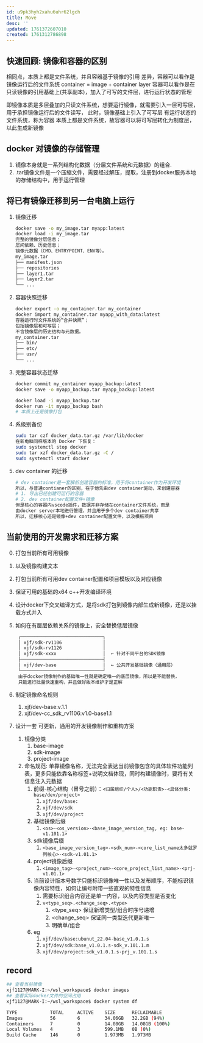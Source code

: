 ```yaml
---
id: u9pk3hyh2xahu6uhr62lgch
title: Move
desc: ''
updated: 1761372607010
created: 1761312786898
---
```


## 快速回顾: 镜像和容器的区别

相同点，本质上都是文件系统，并且容器基于镜像的引用
差异，容器可以看作是镜像运行后的文件系统
container = image + container layer
容器可以看作是在只读镜像的引用基础上(共享副本)，加入了可写的文件层，进行运行状态的管理

即镜像本质是多层叠加的只读文件系统，想要运行镜像，就需要引入一层可写层，用于承担镜像运行后的文件读写，
此时，镜像基础上引入了可写层 有运行状态的文件系统，称为容器
本质上都是文件系统，故容器可以将可写层转化为制度层，以此生成新镜像

## docker 对镜像的存储管理

1. 镜像本身就是一系列结构化数据（分层文件系统和元数据）的组合.
2. .tar镜像文件是一个压缩文件，需要经过解压，提取，注册到docker服务本地的存储结构中，用于运行管理

## 将已有镜像迁移到另一台电脑上运行

1. 镜像迁移

    ```bash
    docker save -o my_image.tar myapp:latest
    docker load -i my_image.tar
    完整的镜像分层信息；
    层间依赖、历史信息；
    镜像元数据（CMD、ENTRYPOINT、ENV等）。
    my_image.tar
    ├── manifest.json
    ├── repositories
    ├── layer1.tar
    ├── layer2.tar
    └── ...
    ```

2. 容器快照迁移

    ```bash
    docker export -o my_container.tar my_container
    docker import my_container.tar myapp_with_data:latest
    容器运行时文件系统的“合并快照”；
    包括镜像层和可写层；
    不含镜像层的历史结构与元数据。
    my_container.tar
    ├── bin/
    ├── etc/
    ├── usr/
    └── ...
    ```

3. 完整容器状态迁移

    ```bash
    docker commit my_container myapp_backup:latest
    docker save -o myapp_backup.tar myapp_backup:latest

    docker load -i myapp_backup.tar
    docker run -it myapp_backup bash
    # 本质上还是镜像打包

    ```

4. 系级别备份

    ```bash
    sudo tar czf docker_data.tar.gz /var/lib/docker
    在新电脑同样版本的 Docker 下恢复：
    sudo systemctl stop docker
    sudo tar xzf docker_data.tar.gz -C /
    sudo systemctl start docker
    ```

5. dev container 的迁移

    ```bash
    # dev container是一套解析创建容器的标准，用于将container作为开发环境
    所以，与普通contianer的区别，在于他先由dev container驱动，来创建容器
    # 1. 导出已经创建可运行的容器
    # 2. dev container配置文件+镜像
    但是核心的容器内vscode插件，数据并非存储在container文件系统，而是
    由docker server本地进行管理，并且用于多个dev container共享
    所以，迁移核心还是镜像+dev container配置文件，以及模板项目
    ```

## 当前使用的开发需求和迁移方案

0. 打包当前所有可用镜像
1. 以及镜像构建文本
2. 打包当前所有可用dev container配置和项目模板以及对应镜像
3. 保证可用的基础的x64 c++开发编译环境
4. 设计docker下交叉编译方式，是将sdk打包到镜像内部生成新镜像，还是以挂载方式并入
5. 如何在有层层依赖关系的镜像上，安全替换低层镜像

   ```bash
    ┌──────────────────────────────┐
    │ xjf/sdk-rv1106               │
    │ xjf/sdk-rv1126               │
    │ xjf/sdk-xxxx                 │  ← 针对不同平台的SDK镜像
    ├──────────────────────────────┤
    │ xjf/dev-base                 │  ← 公共开发基础镜像（通用层）
    └──────────────────────────────┘
    由于docker镜像制作的基础唯一性就是确定唯一的底层镜像，所以是不能替换，
    只能进行批量快速重构，并且做好版本维护才是正解

   ```

6. 制定镜像命名规则
   1. xjf/dev-base:v.1.1
   2. xjf/dev-cc_sdk_rv1106:v1.0-base1.1

7. 设计一套 可更新，通用的开发镜像制作和重构方案
   1. 镜像分类
      1. base-image
      2. sdk-image
      3. project-image
   2. 命名规范: 单靠镜像名称，无法完全表达当前镜像包含的具体软件功能列表，更多只能依靠名称标签+说明文档体现，同时构建镜像时，要将有关信息注入元数据
      1. 前缀-核心结构（冒号之前）：`<归属组织/个人>/<功能职责>-<具体分类: base/dev/project>`
         1. `xjf/dev/base:`
         2. `xjf/dev/sdk`
         3. `xjf/dev/project`
      2. 基础镜像后缀
         1. `<os>-<os_version>-<base_image_version_tag, eg: base-v1.101.1>`
      3. sdk镜像后缀
         1. `<base_image_version_tag>-<sdk_num>-<core_list_name太多就罗列核心>-<sdk-v1.01.1>`
      4. project镜像后缀
         1. `<image_tag>-<project_num>-<core_project_list_name>-<prj-v1.01.1>`
      5. 当前设计版本号数字只能标识镜像唯一性以及发布顺序，不能标识镜像内容特性，如何让编号附带一些直观的特性信息
         1. 需要标识组合内容还是单一内容，以及内容类型是否变化
         2. `v<type_seq>.<change_seq>.<type>`
            1. <type_seq> 保证新增类型/组合时序号递增
            2. <change_seq> 保证同一类型迭代更新唯一
            3. </type> 明确单/组合
      6. eg
         1. `xjf/dev/base:ubunut_22.04-base_v1.0.1.s`
         2. `xjf/dev/sdk:base_v1.0.1.s-sdk_v.101.1.m`
         3. `xjf/dev/project:sdk_v1.0.1.s-prj_v.101.1.s`

## record

```bash
## 查看当前镜像
xjf1127@MARK-I:~/wsl_workspace$ docker images
## 查看实际docker文件的空间占用
xjf1127@MARK-I:~/wsl_workspace$ docker system df

TYPE            TOTAL     ACTIVE    SIZE      RECLAIMABLE
Images          56        6         34.06GB   32.2GB (94%)
Containers      7         0         14.08GB   14.08GB (100%)
Local Volumes   4         3         599.1MB   0B (0%)
Build Cache     146       0         1.973MB   1.973MB

```
